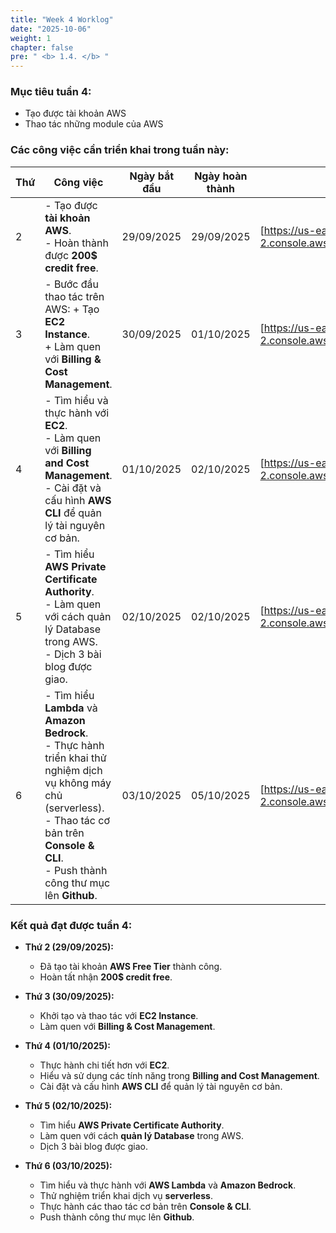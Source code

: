 ```yaml
---
title: "Week 4 Worklog"
date: "2025-10-06"
weight: 1
chapter: false
pre: " <b> 1.4. </b> "
---
```


### Mục tiêu tuần 4:

* Tạo được tài khoản AWS
* Thao tác những module của AWS

### Các công việc cần triển khai trong tuần này:

| Thứ | Công việc                                                                                                                                                                                                             | Ngày bắt đầu | Ngày hoàn thành | Nguồn tài liệu                                            |
| --- |-----------------------------------------------------------------------------------------------------------------------------------------------------------------------------------------------------------------------|--------------|-----------------|-----------------------------------------------------------|
| 2   | - Tạo được **tài khoản AWS**. <br> - Hoàn thành được **200$ credit free**.                                                                                                                                            | 29/09/2025   | 29/09/2025      | [https://us-east-2.console.aws.amazon.com/console/home?/] |
| 3   | - Bước đầu thao tác trên AWS: + Tạo **EC2 Instance**. <br>  + Làm quen với **Billing & Cost Management**.                                                                                                             | 30/09/2025   | 01/10/2025      | [https://us-east-2.console.aws.amazon.com/console/home?/] |
| 4   | - Tìm hiểu và thực hành với **EC2**. <br> - Làm quen với **Billing and Cost Management**. <br> - Cài đặt và cấu hình **AWS CLI** để quản lý tài nguyên cơ bản.                                                        | 01/10/2025   | 02/10/2025      | [https://us-east-2.console.aws.amazon.com/console/home?/] |
| 5   | - Tìm hiểu **AWS Private Certificate Authority**. <br> - Làm quen với cách quản lý Database trong AWS. <br> - Dịch 3 bài blog được giao.                                                                              | 02/10/2025   | 02/10/2025      | [https://us-east-2.console.aws.amazon.com/console/home?/] |
| 6   | - Tìm hiểu **Lambda** và **Amazon Bedrock**. <br> - Thực hành triển khai thử nghiệm dịch vụ không máy chủ (serverless). <br> - Thao tác cơ bản trên **Console & CLI**. <br> - Push thành công thư mục lên **Github**. | 03/10/2025   | 05/10/2025      | [https://us-east-2.console.aws.amazon.com/console/home?/] |

### Kết quả đạt được tuần 4:

* **Thứ 2 (29/09/2025):**
    - Đã tạo tài khoản **AWS Free Tier** thành công.
    - Hoàn tất nhận **200$ credit free**.

* **Thứ 3 (30/09/2025):**
    - Khởi tạo và thao tác với **EC2 Instance**.
    - Làm quen với **Billing & Cost Management**.

* **Thứ 4 (01/10/2025):**
    - Thực hành chi tiết hơn với **EC2**.
    - Hiểu và sử dụng các tính năng trong **Billing and Cost Management**.
    - Cài đặt và cấu hình **AWS CLI** để quản lý tài nguyên cơ bản.

* **Thứ 5 (02/10/2025):**
    - Tìm hiểu **AWS Private Certificate Authority**.
    - Làm quen với cách **quản lý Database** trong AWS.
    - Dịch 3 bài blog được giao.

* **Thứ 6 (03/10/2025):**
    - Tìm hiểu và thực hành với **AWS Lambda** và **Amazon Bedrock**.
    - Thử nghiệm triển khai dịch vụ **serverless**.
    - Thực hành các thao tác cơ bản trên **Console & CLI**. 
    - Push thành công thư mục lên **Github**.

